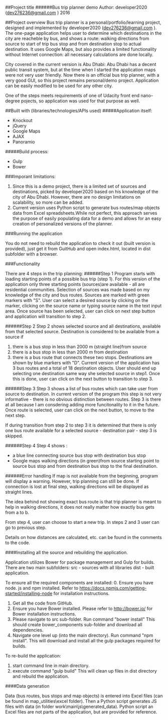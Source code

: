 
##Project title
######Bus trip planner demo
Author: developer2020 (<dev276236@gmail.com> )
2016

##Project overview
Bus trip planner is a personal/portfolio/learning project,  designed and implemented by  developer2020 (<dev276236@gmail.com> ).  The one-page application helps user to determine which destinations in the city are reacheble by bus, and shows a route: walking directions from source to start of trip bus stop and from destination stop to  actual destination. It uses Google Maps, but also provides a limited functionality without Internet connection: all necessary calculations are done locally.

City covered in the current version is  Abu Dhabi: Abu Dhabi  has a decent public transit system, but at the time when I started the application maps were not very user friendly. Now there is an official bus trip
planner, with a very good GUI, so this project remains personal/demo project. 
Application can be easily modified to be used for any other city.

One of the steps meets requirements of one of Udacity front end nano-degree pojects, so application was used for that purpose as well.

##Built with (libraries/technologies/APIs used)
#####Application itself:

* Knockout
* jQuery
* Google Maps
* AJAX
* Panoramio

#####Build process:

* Gulp
* Bower


###Imporant limitations:
1) Since this is a demo project, there is a limited set of sources and destinations, picked by developer2020 based on his knowledge of the city of Abu Dhabi. However, there are no design  limitations on scalability, so more can be added.
2) Current version uses Python script to generate bus routes/map objects data from Excel spreadsheets.While not perfect, this approach serves the purpose of easily  populating data for a demo and allows for an easy creation of personalized versions of the planner.

###Running the application

You do not need to rebuild the application to check it out (built version is provided), just get it from GuitHub and open index.html, located in dist subfolder with a browser.

###Functionality

There are 4 steps in the trip planning:
######Step 1
Program starts with loading starting points of a possible bus trip (step 1).
For this version of the application only three starting points (sources)are available - all are residential communities. Selection of sources was made based on my knowledge of the city and bus routes.
Sources are marked with green markers with "S".
User can select a desired source by clicking on the marker, clicking on the source name or typing source name in  the text input area. Once source has been selected, user can click on next step button and  application will transition to step 2.

######Step 2
Step 2  shows selected source and all destinations, available from that selected source. Destination is considered  to be available from a source if
1) there is a bus stop in less than 2000 m (straight line)from source
2) there is a bus stop in less than 2000 m from destination
3) there is a bus route that connects these two stops.
Destinations are shown by blue markers with "D".
Current version of the application has 3 bus routes and a total of 18 destination objects. User should end up selecting one destination same way she selected source in step1.
Once this is done, user can click on the next button to transition to step 3.

######Step 3
Step 3 shows a list of bus routes which can take user from source to destination. In current version  of the program this step is not very informative - there is no obvious distinction between routes.  Step 3 is there at all because I am consdering  adding more funcitonality to it in the future.
Once route is selected, user can click on the next button, to move to the next step.

If during transition from step 2 to step 3 it is determined that there is only one bus route available for a selected source - destination pair - step 3 is skipped.

######Step 4
Step 4 shows :
* a blue line connecting source bus stop with destination bus stop
* Google maps walking directions (in green)from source starting point to source bus stop and from destination bus stop to the final destination.


######Error handling
If map is not available from the beginning, program will display a warning. However, trip planning can still be done. If connection is lost at final step, walking directions will be displayed as straight lines.

The idea behind not showing exact bus route is that  trip planner is meant to help in walking directions, it does not really matter how exactly bus gets from a to b.

From step 4, user can choose to start a new trip.
In steps 2 and 3 user can go to previous step.

Details on how distances are calculated, etc. can be found in the comments to the code.


####Installing all the source and rebuilding the application.

Application utilizes Bower for package management and Gulp for builds.
There are two main subfolders:
src - sources with all libraries
dist - built application.

To ensure all the required components are installed:
0. Ensure you have node. js and npm installed.
Refer to https://docs.npmjs.com/getting-started/installing-node for installation instructions.
1. Get all the code from GitHub.
2. Ensure you have Bower installed. Please refer  to http://bower.io/ for Bower installation instructions.
3. Please navigate to src sub-folder. Run command "bower install"
This should create bower_components sub-folder and download all dependencies.
4. Navigate one level up (into the main directory). Run command
"npm install". This will download and install all the gulp packages required for builds.


To re-build the application:
1) start command line in main directory.
2) execute command
"gulp build"
This will clean up files in dist directory and rebuild the application.

####Data generation

Data (bus routes, bus stops and map objects) is entered into Excel files (can be found in map_utilities\excel folder). Then a Python script generates JS files with data (in folder  work\main\js\generated_data). Python script an Excel files are not parts of the application, but are provided for reference.

